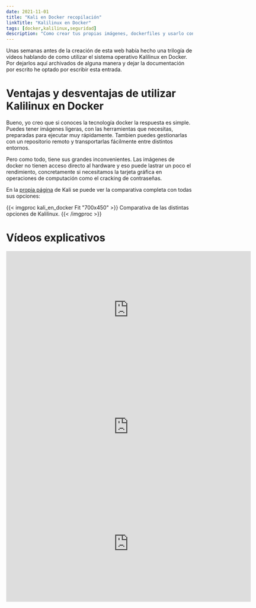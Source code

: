 ```yaml
---
date: 2021-11-01
title: "Kali en Docker recopilación"
linkTitle: "Kalilinux en Docker"
tags: [docker,kalilinux,seguridad]
description: "Como crear tus propias imágenes, dockerfiles y usarlo con interfaz gráfica"
---
```


Unas semanas antes de la creación de esta web había hecho una trilogía de vídeos hablando de como utilizar el sistema operativo Kalilinux en Docker. Por dejarlos aquí archivados de alguna manera y dejar la documentación por escrito he optado por escribir esta entrada.

# Ventajas y desventajas de utilizar Kalilinux en Docker
Bueno, yo creo que si conoces la tecnología docker la respuesta es simple. Puedes tener imágenes ligeras, con las herramientas que necesitas, preparadas para ejecutar muy rápidamente. Tambien puedes gestionarlas con un repositorio remoto y transportarlas fácilmente entre distintos entornos.

Pero como todo, tiene sus grandes inconvenientes. Las imágenes de docker no tienen acceso directo al hardware y eso puede lastrar un poco el rendimiento, concretamente si necesitamos la tarjeta gráfica en operaciones de computación como el cracking de contraseñas. 

En la [propia página](https://www.kali.org/get-kali/) de Kali se puede ver la comparativa completa con todas sus opciones:

{{< imgproc kali_en_docker Fit "700x450" >}}
Comparativa de las distintas opciones de Kalilinux.
{{< /imgproc >}}


# Vídeos explicativos

<iframe width="660" height="315" src="https://www.youtube.com/embed/yvfXt7Ndrvc" title="YouTube video player" frameborder="0" allow="accelerometer; autoplay; clipboard-write; encrypted-media; gyroscope; picture-in-picture" allowfullscreen></iframe>

<iframe width="660" height="315" src="https://www.youtube.com/embed/qnsi1cnTK3A" title="YouTube video player" frameborder="0" allow="accelerometer; autoplay; clipboard-write; encrypted-media; gyroscope; picture-in-picture" allowfullscreen></iframe>

<iframe width="660" height="315" src="https://www.youtube.com/embed/sVJ4iocUods" title="YouTube video player" frameborder="0" allow="accelerometer; autoplay; clipboard-write; encrypted-media; gyroscope; picture-in-picture" allowfullscreen></iframe>